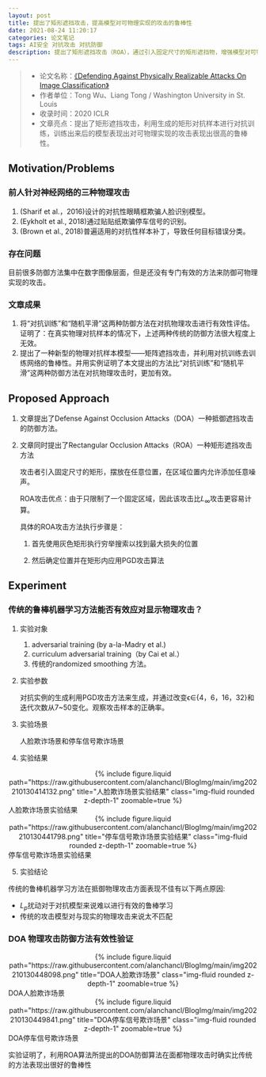 ```yaml
---
layout: post
title: 提出了矩形遮挡攻击，提高模型对可物理实现的攻击的鲁棒性
date: 2021-08-24 11:20:17
categories: 论文笔记
tags: AI安全 对抗攻击 对抗防御
description: 提出了矩形遮挡攻击（ROA），通过引入固定尺寸的矩形遮挡物，增强模型对可物理实现攻击的鲁棒性。该方法结合对抗训练和随机平滑技术，旨在有效抵御现实环境中的对抗性攻击。
---
```


>- 论文名称：[《Defending Against Physically Realizable Attacks On Image Classification》](https://arxiv.org/abs/1909.09552 )
>- 作者单位：Tong Wu、Liang Tong / Washington University in St. Louis
>- 收录时间：2020 ICLR
>- 文章亮点：提出了矩形遮挡攻击，利用生成的矩形对抗样本进行对抗训练，训练出来后的模型表现出对可物理实现的攻击表现出很高的鲁棒性。

<!--more-->

## Motivation/Problems

### 前人针对神经网络的三种物理攻击
1. (Sharif et al.，2016)设计的对抗性眼睛框欺骗人脸识别模型。
2. (Eykholt et al., 2018)通过贴贴纸欺骗停车信号的识别。
3. (Brown et al., 2018)普遍适用的对抗性样本补丁，导致任何目标错误分类。

### 存在问题
目前很多防御方法集中在数字图像层面，但是还没有专门有效的方法来防御可物理实现的攻击。

### 文章成果
1. 将“对抗训练”和“随机平滑”这两种防御方法在对抗物理攻击进行有效性评估。证明了：在真实物理对抗样本的情况下，上述两种传统的防御方法很大程度上无效。
2. 提出了一种新型的物理对抗样本模型——矩阵遮挡攻击，并利用对抗训练去训练网络的鲁棒性。并用实例证明了本文提出的方法比“对抗训练”和“随机平滑”这两种防御方法在对抗物理攻击时，更加有效。

## Proposed Approach
1. 文章提出了Defense Against Occlusion Attacks（DOA）一种抵御遮挡攻击的防御方法。
   
2. 文章同时提出了Rectangular Occlusion Attacks（ROA）一种矩形遮挡攻击方法

    攻击者引入固定尺寸的矩形，摆放在任意位置，在区域位置内允许添加任意噪声。

    ROA攻击优点：由于只限制了一个固定区域，因此该攻击比$L_{\infty}$攻击更容易计算。

    具体的ROA攻击方法执行步骤是：
    
    1. 首先使用灰色矩形执行穷举搜索以找到最大损失的位置
    
    2. 然后确定位置并在矩形内应用PGD攻击算法

## Experiment
### 传统的鲁棒机器学习方法能否有效应对显示物理攻击？

1. 实验对象
	1. adversarial training (by a-la-Madry et al.) 
	2. curriculum adversarial training（by Cai et al.）
	3. 传统的randomized smoothing 方法。

2. 实验参数

	对抗实例的生成利用PGD攻击方法来生成，并通过改变ϵ∈{4，6，16，32}和迭代次数从7~50变化。观察攻击样本的正确率。

3. 实验场景

	人脸欺诈场景和停车信号欺诈场景

4. 实验结果

<div class="row mt-3">
  <div class="col-sm mt-3 mt-md-0" style="text-align: center;">
      {% include figure.liquid path="https://raw.githubusercontent.com/alanchancl/BlogImg/main/img202210130414132.png" title="人脸欺诈场景实验结果" class="img-fluid rounded z-depth-1" zoomable=true %}
  </div>
</div>
<div class="caption">人脸欺诈场景实验结果</div>

<div class="row mt-3">
  <div class="col-sm mt-3 mt-md-0" style="text-align: center;">
      {% include figure.liquid path="https://raw.githubusercontent.com/alanchancl/BlogImg/main/img202210130441798.png" title="停车信号欺诈场景实验结果" class="img-fluid rounded z-depth-1" zoomable=true %}
  </div>
</div>
<div class="caption">停车信号欺诈场景实验结果</div>

5. 实验结论
   
传统的鲁棒机器学习方法在抵御物理攻击方面表现不佳有以下两点原因:

- $L_p$扰动对于对抗模型来说难以进行有效的鲁棒学习
- 传统的攻击模型对与现实的物理攻击来说太不匹配

### DOA 物理攻击防御方法有效性验证

<div class="row mt-3">
    <div class="col-sm mt-3 mt-md-0" style="text-align: center;">
        {% include figure.liquid path="https://raw.githubusercontent.com/alanchancl/BlogImg/main/img202210130448098.png" title="DOA人脸欺诈场景" class="img-fluid rounded z-depth-1" zoomable=true %}
    </div>
</div>
<div class="caption">DOA人脸欺诈场景</div>

<div class="row mt-3">
    <div class="col-sm mt-3 mt-md-0" style="text-align: center;">
        {% include figure.liquid path="https://raw.githubusercontent.com/alanchancl/BlogImg/main/img202210130449841.png" title="DOA停车信号欺诈场景" class="img-fluid rounded z-depth-1" zoomable=true %}
    </div>
</div>
<div class="caption">DOA停车信号欺诈场景</div>

实验证明了，利用ROA算法所提出的DOA防御算法在面都物理攻击时确实比传统的方法表现出很好的鲁棒性